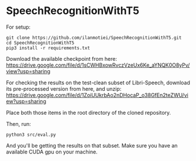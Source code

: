 # SpeechRecognitionWithT5

For setup:

```
git clone https://github.com/ilanmotiei/SpeechRecognitionWithT5.git
cd SpeechRecognitionWithT5
pip3 install -r requirements.txt
```

Download the available checkpoint from here: 
https://drive.google.com/file/d/1sCWHBxowRvczVzeUx6Ke_aYNQK0O8yPv/view?usp=sharing

For checking the results on the test-clean subset of Libri-Speech, download its pre-processed version from here, and unzip:
https://drive.google.com/file/d/1ZoiUUkrbAo2nDHocaP_o38GfEn2teZWU/view?usp=sharing

Place both those items in the root directory of the cloned repository.

Then, run:
```
python3 src/eval.py
```

And you'll be getting the results on that subset.
Make sure you have an available CUDA gpu on your machine.

